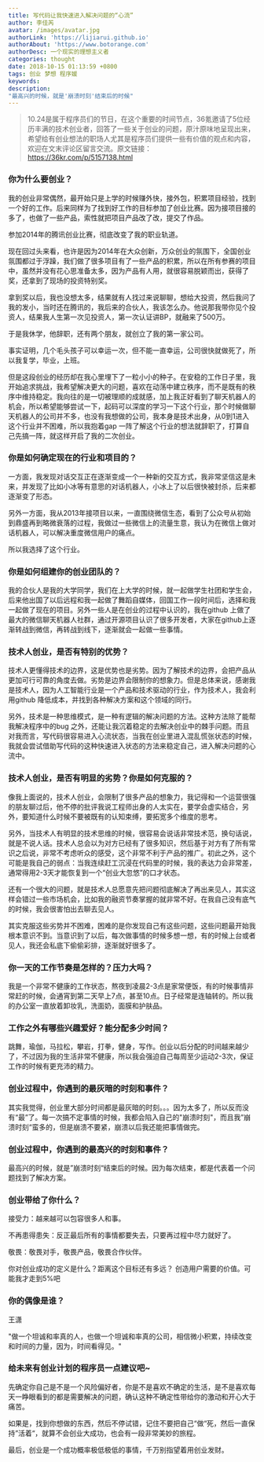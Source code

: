 ```yaml
---
title: 写代码让我快速进入解决问题的“心流”
author: 李佳芮
avatar: /images/avatar.jpg
authorLink: 'https://lijiarui.github.io'
authorAbout: 'https://www.botorange.com'
authorDesc: 一个现实的理想主义者
categories: thought
date: 2018-10-15 01:13:59 +0800
tags: 创业 梦想 程序媛
keywords: 
description:
"最高兴的时候，就是'崩溃时刻'结束后的时候" 
---
```


> 10.24是属于程序员们的节日，在这个重要的时间节点，36氪邀请了5位经历丰满的技术创业者，回答了一些关于创业的问题，原汁原味地呈现出来，希望给有创业想法的职场人尤其是程序员们提供一些有价值的观点和内容，欢迎在文末评论区留言交流。原文链接：https://36kr.com/p/5157138.html


### 你为什么要创业？
我的创业非常偶然，最开始只是上学的时候赚外快，接外包，积累项目经验，找到一个好的工作。后来同样为了找到好工作的目标参加了创业比赛。因为接项目接的多了，也做了一些产品，索性就把项目产品改了改，提交了作品。

参加2014年的腾讯创业比赛，彻底改变了我的职业轨道。

现在回过头来看，也许是因为2014年在大众创新，万众创业的氛围下，全国创业氛围都过于浮躁，我们做了很多项目有了一些产品的积累，所以在所有参赛的项目中，虽然并没有花心思准备太多，因为产品有人用，就很容易脱颖而出，获得了奖，还拿到了现场的投资特别奖。

拿到奖以后，我也没想太多，结果就有人找过来说聊聊，想给大投资，然后我问了我的发小，当时还在腾讯的，我后来的合伙人，我该怎么办。他说那我带你见个投资人，结果我人生第一次见投资人，第一次认证讲BP，就融来了500万。

于是我休学，他辞职，还有两个朋友，就创立了我的第一家公司。

事实证明，几个毛头孩子可以幸运一次，但不能一直幸运，公司很快就做死了，所以我复学，毕业，上班。

但是这段创业的经历却在我心里埋下了一粒小小的种子。在安稳的工作日子里，我开始追求挑战，我希望解决更大的问题，喜欢在动荡中建立秩序，而不是既有的秩序中维持稳定。我向往的是一切被理顺的成就感，加上我正好看到了聊天机器人的机会，所以希望能够尝试一下，起码可以深度的学习一下这个行业，那个时候做聊天机器人的公司并不多，也没有我想做的公司，我本身是技术出身，从0到1进入这个行业并不困难，所以我抱着gap 一阵了解这个行业的想法就辞职了，打算自己先搞一阵，就这样开启了我的二次创业。

### 你是如何确定现在的行业和项目的？
一方面，我发现对话交互正在逐渐变成一个一种新的交互方式，我非常坚信这是未来，并发现了比如小冰等有意思的对话机器人，小冰上了以后很快被封杀，后来都逐渐变了形态。

另外一方面，我从2013年接项目以来，一直围绕微信生态，看到了公众号从初始到鼎盛再到略微衰落的过程，我做过一些微信上的流量生意，我认为在微信上做对话机器人，可以解决重度微信用户的痛点。

所以我选择了这个行业。

### 你是如何组建你的创业团队的？
我的合伙人是我的大学同学，我们在上大学的时候，就一起做学生社团和学生会，后来他出国了以后远程和我一起做了舞蹈自媒体，回国工作一段时间后，选择和我一起做了现在的项目。另外一些人是在创业的过程中认识的，我在github 上做了最大的微信聊天机器人社群，通过开源项目认识了很多开发者，大家在github上逐渐转战到微信，再转战到线下，逐渐就会一起做一些事情。

### 技术人创业，是否有特别的优势？
技术人更懂得技术的边界，这是优势也是劣势。因为了解技术的边界，会把产品从更加可行可靠的角度去做。劣势是边界会限制你的想象力。但是总体来说，感谢我是技术人，因为人工智能行业是一个产品和技术驱动的行业，作为技术人，我会利用github 降低成本，并找到各种解决方案和这个领域的同行。

另外，技术是一种思维模式，是一种有逻辑的解决问题的方法。这种方法除了能帮我解决程序中的bug 之外，还能让我沉着稳定的去解决创业中的棘手问题。而且对我而言，写代码很容易进入心流状态，当我在创业里进入混乱慌张状态的时候，我就会尝试借助写代码的这种快速进入状态的方法来稳定自己，进入解决问题的心流中。

### 技术人创业，是否有明显的劣势？你是如何克服的？
像我上面说的，技术人创业，会限制了很多产品的想象力，我记得和一个运营很强的朋友聊过后，他不停的批评我说工程师出身的人太实在，要学会虚实结合，另外，要知道什么时候不要被既有的认知束缚，要拓宽多个维度的思考。

另外，当技术人有明显的技术思维的时候，很容易会说话非常技术范，换句话说，就是不说人话。技术人总会以为对方已经有了很多知识，然后基于对方有了所有常识之后说，非常不考虑听众的感受，这个非常不利于产品的推广。初此之外，这个可能是我自己的弱点：当我连续赶工沉浸在代码里的时候，我的表达力会非常差，通常得用2-3天才能恢复到一个“创业大忽悠”的口才状态。

还有一个很大的问题，就是技术人总愿意先把问题彻底解决了再出来见人，其实这样会错过一些市场机会，比如我的融资节奏掌握的就非常不好。在我自己没有底气的时候，我会很害怕出去聊去见人。

其实克服这些劣势并不困难，困难的是你发现自己有这些问题，这些问题最开始我根本意识不到。当意识到了以后，每次做事情的时候多想一想，有的时候上台或者见人，我还会私底下偷偷彩排，逐渐就好很多了。

### 你一天的工作节奏是怎样的？压力大吗？
我是一个非常不健康的工作状态，熬夜到凌晨2-3点是家常便饭，有的时候事情非常赶的时候，会通宵到第二天早上7点，甚至10点。日子经常是连轴转的。所以我的办公室一直放着卸妆乳，洗面奶，面膜和护肤品。

### 工作之外有哪些兴趣爱好？能分配多少时间？
跳舞，瑜伽，马拉松，攀岩，打拳，健身，写作。创业以后分配的时间越来越少了，不过因为我的生活非常不健康，所以我会强迫自己每周至少运动2-3次，保证工作的时候有更充沛的精力。

### 创业过程中，你遇到的最灰暗的时刻和事件？
其实我觉得，创业里大部分时间都是最灰暗的时刻。。。因为太多了，所以反而没有“最”了。每一次搞不定事情的时候，我都会陷入自己的"崩溃时刻"，而且我”崩溃时刻“蛮多的，但是崩溃不要紧，崩溃以后我还能把事情做完。

### 创业过程中，你遇到的最高兴的时刻和事件？
最高兴的时候，就是”崩溃时刻“结束后的时候。因为每次结束，都是代表着一个问题找到了解决方案。

### 创业带给了你什么？
接受力：越来越可以包容很多人和事。

不再患得患失：反正最后所有的事情都要失去，只要再过程中尽力就好了。

敬畏：敬畏对手，敬畏产品，敬畏合作伙伴。

你对创业成功的定义是什么？距离这个目标还有多远？
创造用户需要的价值。可能我才走到5%吧

### 你的偶像是谁？
王潇 

"做一个坦诚和率真的人，也做一个坦诚和率真的公司，相信微小积累，持续改变和时间的力量，因为，时间看得见。"

### 给未来有创业计划的程序员一点建议吧~
先确定你自己是不是一个风险偏好者，你是不是喜欢不确定的生活，是不是喜欢每天一睁眼看到的都是需要解决的问题，确认这种不确定性带给你的激动和开心大于痛苦。

如果是，找到你想做的东西，然后不停试错，记住不要把自己“做“死，然后一直保持”活着“，就算不会创业大成功，也会有一段非常美妙的旅程。

最后，创业是一个成功概率极低极低的事情，千万别指望着用创业发财。